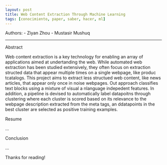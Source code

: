 ```yaml
---
layout: post
title: Web Content Extraction Through Machine Learning
tags: [conocimiento, paper, saber, hacer, ml]
---
```


<!--Resumen-->

Authors:
    - Ziyan Zhou
    - Mustasir Mushuq

---
<!--more-->

Abstract

Web content extraction is  a key technology for enabling an array of applications aimed at undertanding the web.
While automated web extraction has been studied extensively, they  often focus on extraction structed data that appear multiple times on a single webpage, like produc tcatalogs. This project aims to extract less structued web content, like news articles, that appear only once in noise webpages.  Out approach classifies text blocks using a mixture of visual a nlanguage indepedent features. In addition, a pipeline is devised to automatically label datapoitns through clustering where each cluster is scored based on its relevance to the webpage description extracted from the meta tags, an ddatapoints in the best cluster are selected as positive training examples.

Resume

...

Conclusion

...
  
Thanks for reading!